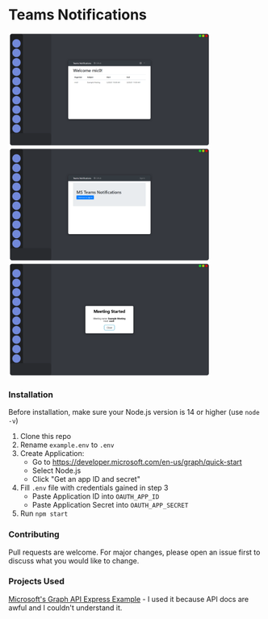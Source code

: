 # Teams Notifications

<img width="400px" alt="Calendar View" src="assets/mic0's calendar.png"></img><br>
<img width="400px" alt="Login Screen" src="assets/mic0's login.png"></img><br>
<img width="400px" alt="Notification" src="assets/mic0's teams notifications.png"></img>

### Installation

Before installation, make sure your Node.js version is 14 or higher (use `node -v`)

1. Clone this repo
2. Rename `example.env` to `.env`
3. Create Application:
   - Go to https://developer.microsoft.com/en-us/graph/quick-start
   - Select Node.js
   - Click "Get an app ID and secret"
4. Fill `.env` file with credentials gained in step 3
   - Paste Application ID into `OAUTH_APP_ID`
   - Paste Application Secret into `OAUTH_APP_SECRET`
5. Run `npm start`

### Contributing

Pull requests are welcome. For major changes, please open an issue first to discuss what you would like to change.

### Projects Used

[Microsoft's Graph API Express Example](https://github.com/microsoftgraph/msgraph-training-nodeexpressapp) - I used it because API docs are awful and I couldn't understand it. <!-- Secret Info: Also: Their NPM packages are even worse (or I'm dumb) -->
